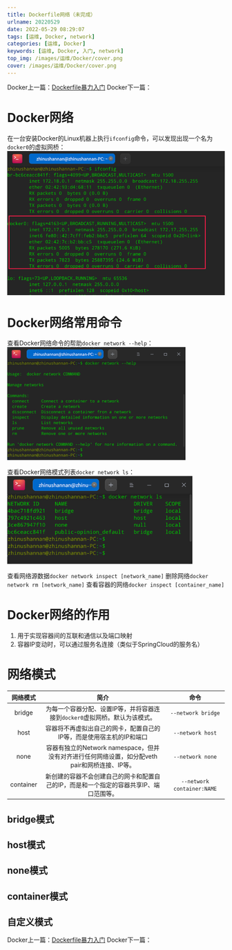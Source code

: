 ```yaml
---
title: Dockerfile网络（未完成）
urlname: 20220529
date: 2022-05-29 08:29:07
tags: [运维, Docker, network]
categories: [运维, Docker]
keywords: [运维, Docker, 入门, network]
top_img: /images/运维/Docker/cover.png
cover: /images/运维/Docker/cover.png
---
```


Docker上一篇：<a href="/p/20220507/" target="_blank">Dockerfile暴力入门</a>
Docker下一篇：

# Docker网络
在一台安装Docker的Linux机器上执行`ifconfig`命令，可以发现出现一个名为`docker0`的虚拟网桥：
<img src="/images/运维/Docker/3-1Docker0.png" alt="Docker0.png" style="zoom: 65%">

# Docker网络常用命令
查看Docker网络命令的帮助`docker network --help`：
<img src="/images/运维/Docker/3-2帮助命令.png" alt="帮助命令.png" style="zoom: 50%">

查看Docker网络模式列表`docker network ls`：
<img src="/images/运维/Docker/3-3网络列表.png" alt="网络列表.png" style="zoom: 65%">

查看网络源数据`docker network inspect [network_name]`
删除网络`docker network rm [network_name]`
查看容器的网络`docker inspect [container_name]`

# Docker网络的作用
1. 用于实现容器间的互联和通信以及端口映射
2. 容器IP变动时，可以通过服务名连接（类似于SpringCloud的服务名）

# 网络模式

| 网络模式 | 简介 | 命令 |
| :--: | :--: | :--: |
| bridge | 为每一个容器分配、设置IP等，并将容器连接到`docker0`虚拟网桥。默认为该模式。 | `--network bridge` |
| host | 容器将不再虚拟出自己的网卡，配置自己的IP等，而是使用宿主机的IP和端口 | `--network host` |
| none | 容器有独立的Network namespace，但并没有对齐进行任何网络设置，如分配veth pair和网桥连接、IP等。 | `--network none` |
| container | 新创建的容器不会创建自己的网卡和配置自己的IP，而是和一个指定的容器共享IP、端口范围等。 | `--network container:NAME` |

## bridge模式
## host模式
## none模式
## container模式
## 自定义模式

Docker上一篇：<a href="/p/20220507/" target="_blank">Dockerfile暴力入门</a>
Docker下一篇：
